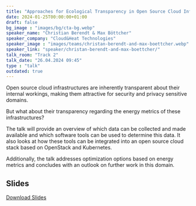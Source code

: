 ```yaml
---
title: "Approaches for Ecological Transparency in Open Source Cloud Infrastructures 🇬🇧"
date: 2024-01-25T00:00:00+01:00
draft: false
bg_image : "images/bg/cta-bg.webp"
speaker_name: "Christian Berendt & Max Böttcher"
speaker_company: "Cloud&Heat Technologies"
speaker_image : "images/teams/christan-berendt-and-max-boettcher.webp"
speaker_link: "speaker/christan-berendt-and-max-boettcher/"
talk_room: "Track 2"
talk_date: "26.04.2024 09:45"
type : "talk"
outdated: true
---
```


Open source cloud infrastructures are inherently transparent about their internal workings, making them attractive for security and privacy sensitive domains. 

But what about their transparency regarding the energy metrics of these infrastructures? 

The talk will provide an overview of which data can be collected and made available and which software tools can be used to determine this data. It also looks at how these tools can be integrated into an open source cloud stack based on OpenStack and Kubernetes. 

Additionally, the talk addresses optimization options based on energy metrics and concludes with an outlook on further work in this domain.

## Slides

[<i class='tf-ion-android-download'></i> Download Slides](/files/slides/Max-Boettcher-Eco-compute.pdf)